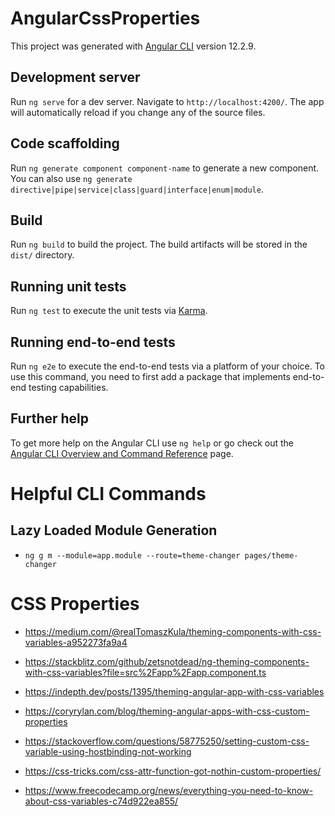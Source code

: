 # AngularCssProperties

This project was generated with [Angular CLI](https://github.com/angular/angular-cli) version 12.2.9.

## Development server

Run `ng serve` for a dev server. Navigate to `http://localhost:4200/`. The app will automatically reload if you change any of the source files.

## Code scaffolding

Run `ng generate component component-name` to generate a new component. You can also use `ng generate directive|pipe|service|class|guard|interface|enum|module`.

## Build

Run `ng build` to build the project. The build artifacts will be stored in the `dist/` directory.

## Running unit tests

Run `ng test` to execute the unit tests via [Karma](https://karma-runner.github.io).

## Running end-to-end tests

Run `ng e2e` to execute the end-to-end tests via a platform of your choice. To use this command, you need to first add a package that implements end-to-end testing capabilities.

## Further help

To get more help on the Angular CLI use `ng help` or go check out the [Angular CLI Overview and Command Reference](https://angular.io/cli) page.

# Helpful CLI Commands

## Lazy Loaded Module Generation

- `ng g m --module=app.module --route=theme-changer pages/theme-changer`

# CSS Properties

- https://medium.com/@realTomaszKula/theming-components-with-css-variables-a952273fa9a4
- https://stackblitz.com/github/zetsnotdead/ng-theming-components-with-css-variables?file=src%2Fapp%2Fapp.component.ts

- https://indepth.dev/posts/1395/theming-angular-app-with-css-variables

- https://coryrylan.com/blog/theming-angular-apps-with-css-custom-properties

- https://stackoverflow.com/questions/58775250/setting-custom-css-variable-using-hostbinding-not-working

- https://css-tricks.com/css-attr-function-got-nothin-custom-properties/

- https://www.freecodecamp.org/news/everything-you-need-to-know-about-css-variables-c74d922ea855/
